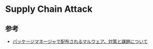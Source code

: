 # Supply Chain Attack

## 参考

- [パッケージマネージャで配布されるマルウェア、対策と課題について](https://brutalgoblin.hatenablog.jp/entry/2021/11/27/182601)
